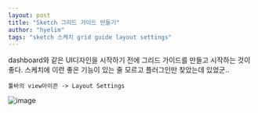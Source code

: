 ```yaml
---
layout: post
title: "Sketch 그리드 가이드 만들기"
author: "hyelim"
tags: "sketch 스케치 grid guide layout settings" 
---
```


dashboard와 같은 UI디자인을 시작하기 전에 그리드 가이드를 만들고 시작하는 것이 좋다.
스케치에 이런 좋은 기능이 있는 줄 모르고 플러그인만 찾았는데 있었군..

`툴바의 view아이콘 -> Layout Settings`

![image](https://user-images.githubusercontent.com/34228953/34808914-1257d38a-f6d5-11e7-8700-4d7982efad42.png)
